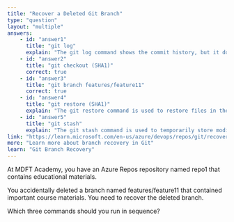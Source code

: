 ```yaml
---
title: "Recover a Deleted Git Branch"
type: "question"
layout: "multiple"
answers:
    - id: "answer1"
      title: "git log"
      explain: "The git log command shows the commit history, but it doesn't help directly in recovering a deleted branch. You need to first find the correct commit SHA using other commands."
    - id: "answer2"
      title: "git checkout (SHA1)"
      correct: true
    - id: "answer3"
      title: "git branch features/feature11"
      correct: true
    - id: "answer4"
      title: "git restore (SHA1)"
      explain: "The git restore command is used to restore files in the working tree from the index or another commit, not for recovering deleted branches."
    - id: "answer5"
      title: "git stash"
      explain: "The git stash command is used to temporarily store modified tracked files to save changes without committing, which doesn't assist in recovering a deleted branch."
link: "https://learn.microsoft.com/en-us/azure/devops/repos/git/recover-deleted-branch?view=azure-devops"
more: "Learn more about branch recovery in Git"
learn: "Git Branch Recovery"
---
```


At MDFT Academy, you have an Azure Repos repository named repo1 that contains educational materials.

You accidentally deleted a branch named features/feature11 that contained important course materials. You need to recover the deleted branch.

Which three commands should you run in sequence?